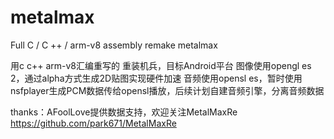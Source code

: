# metalmax
Full C / C ++ / arm-v8 assembly remake metalmax

用c c++ arm-v8汇编重写的 重装机兵，目标Android平台
图像使用opengl es 2，通过alpha方式生成2D贴图实现硬件加速
音频使用opensl es，暂时使用nsfplayer生成PCM数据传给opensl播放，后续计划自建音频引擎，分离音频数据

thanks：AFoolLove提供数据支持，欢迎关注MetalMaxRe https://github.com/park671/MetalMaxRe
